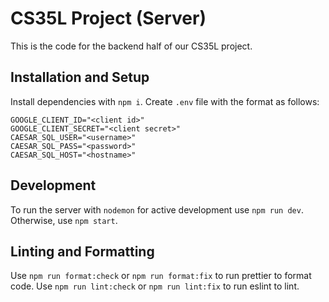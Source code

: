 # CS35L Project (Server)

This is the code for the backend half of our CS35L project.

## Installation and Setup

Install dependencies with `npm i`.
Create `.env` file with the format as follows:

```
GOOGLE_CLIENT_ID="<client id>"
GOOGLE_CLIENT_SECRET="<client secret>"
CAESAR_SQL_USER="<username>"
CAESAR_SQL_PASS="<password>"
CAESAR_SQL_HOST="<hostname>"
```

## Development

To run the server with `nodemon` for active development use `npm run dev`.
Otherwise, use `npm start`.

## Linting and Formatting

Use `npm run format:check` or `npm run format:fix` to run prettier to format
code. Use `npm run lint:check` or `npm run lint:fix` to run eslint to lint.
